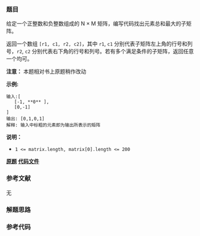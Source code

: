 ### 题目
给定一个正整数和负整数组成的 N × M 矩阵，编写代码找出元素总和最大的子矩阵。

返回一个数组 `[r1, c1, r2, c2]`，其中 `r1`, `c1` 分别代表子矩阵左上角的行号和列号，`r2`, `c2`
分别代表右下角的行号和列号。若有多个满足条件的子矩阵，返回任意一个均可。

**注意：** 本题相对书上原题稍作改动

**示例:**

    
    
    输入:[
       [-1, **0** ],
       [0,-1]
    ]
    输出: [0,1,0,1]
    解释: 输入中标粗的元素即为输出所表示的矩阵

**说明：**

  * `1 <= matrix.length, matrix[0].length <= 200`

 **[原题](https://leetcode-cn.com/problems/max-submatrix-lcci/)**    **[代码文件]()**


### 参考文献
无

### 解题思路




### 参考代码

```go


```




